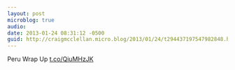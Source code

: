 ```yaml
---
layout: post
microblog: true
audio: 
date: 2013-01-24 08:31:12 -0500
guid: http://craigmcclellan.micro.blog/2013/01/24/t294437197547982848.html
---
```

Peru Wrap Up [t.co/QiuMHzJK](http://t.co/QiuMHzJK)
